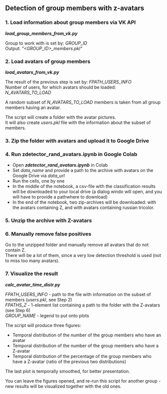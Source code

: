 ## Detection of group members with z-avatars

### 1. Load information about group members via VK API

***load_group_members_from_vk.py***

Group to work with is set by: *GROUP_ID* <br>
Output: *"<GROUP_ID>_members.pkl"*
  
### 2. Load avatars of group members

***load_avatars_from_vk.py***

The result of the previous step is set by: *FPATH_USERS_INFO* <br>
Number of users, for which avatars should be loaded: *N_AVATARS_TO_LOAD*

A random subset of *N_AVATARS_TO_LOAD* members is taken from all group members having an avatar.

The script will create a folder with the avatar pictures. <br>
It will also create *users.pkl* file with the information about the subset of members.
  
### 3. Zip the folder with avatars and upload it to Google Drive

### 4. Run zdetector_rand_avatars.ipynb in Google Colab

- Open ***zdetector_rand_avatars.ipynb*** in Colab
- Set *data_name* and provide a path to the archive with avatars on the Google Drive via *data_url*
- Run the cells, one by one
- In the middle of the notebook, a csv-file with the classification results will be downloaded to your local drive (a dialog windo will open, and you will have to provide a pathwhere to download)
- In the end of the notebook, two zip-archives will be downloaded: with the avatars containing Z, and with avatars containing russian tricolor.

### 5. Unzip the archive with Z-avatars

### 6. Manually remove false positives

Go to the unzipped folder and manually remove all avatars that do not contain Z. <br>
There will be a lot of them, since a very low detection threshold is used (not to miss too many avatars).

### 7. Visualize the result

***calc_avatar_time_distr.py***

*FPATH_USERS_INFO* - path to the file with information on the subset of members (*users.pkl*, see Step 2) <br>
*FPATHS_Z* - 1-element list containing a path to the folder with the Z-avatars (see Step 6) <br>
*GROUP_NAME* - legend to put onto plots

The script will produce three figures:
- Temporal distribution of the number of the group members who have an avatar
- Temporal distribution of the number of the group members who have a Z-avatar
- Temporal distribution of the percentage of the group members who have a Z-avatar (ratio of the previous two distributions)

The last plot is temporally smoothed, for better presentation.

You can leave the figures opened, and re-run this script for another group - new results will be visualized together with the old ones.





  